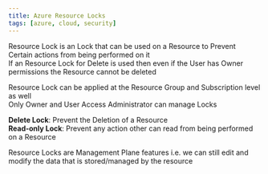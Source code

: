 ```yaml
---
title: Azure Resource Locks
tags: [azure, cloud, security]
---
```


Resource Lock is an Lock that can be used on a Resource to Prevent Certain actions from being performed on it  
If an Resource Lock for Delete is used then even if the User has Owner permissions the Resource cannot be deleted  

Resource Lock can be applied at the Resource Group and Subscription level as well  
Only Owner and User Access Administrator can manage Locks

**Delete Lock**: Prevent the Deletion of a Resource  
**Read-only Lock**: Prevent any action other can read from being performed on a Resource

Resource Locks are Management Plane features i.e. we can still edit and modify the data that is stored/managed by the resource